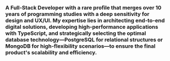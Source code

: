 ### A Full-Stack Developer with a rare profile that merges over 10 years of programming studies with a deep sensitivity for design and UX/UI. My expertise lies in architecting end-to-end digital solutions, developing high-performance applications with TypeScript, and strategically selecting the optimal database technology—PostgreSQL for relational structures or MongoDB for high-flexibility scenarios—to ensure the final product's scalability and efficiency.
